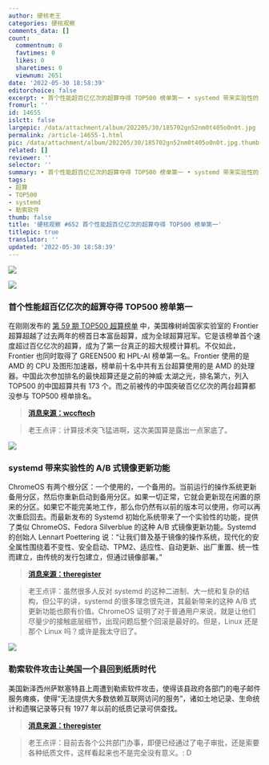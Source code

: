 ```yaml
---
author: 硬核老王
categories: 硬核观察
comments_data: []
count:
  commentnum: 0
  favtimes: 0
  likes: 0
  sharetimes: 0
  viewnum: 2651
date: '2022-05-30 18:58:39'
editorchoice: false
excerpt: • 首个性能超百亿亿次的超算夺得 TOP500 榜单第一 • systemd 带来实验性的 A/B 式镜像更新功能 • 勒索软件攻击让美国一个县回到纸质时代
fromurl: ''
id: 14655
islctt: false
largepic: /data/attachment/album/202205/30/185702gn52nm0t405o0n0t.jpg
permalink: /article-14655-1.html
pic: /data/attachment/album/202205/30/185702gn52nm0t405o0n0t.jpg.thumb.jpg
related: []
reviewer: ''
selector: ''
summary: • 首个性能超百亿亿次的超算夺得 TOP500 榜单第一 • systemd 带来实验性的 A/B 式镜像更新功能 • 勒索软件攻击让美国一个县回到纸质时代
tags:
- 超算
- TOP500
- systemd
- 勒索软件
thumb: false
title: '硬核观察 #652 首个性能超百亿亿次的超算夺得 TOP500 榜单第一'
titlepic: true
translator: ''
updated: '2022-05-30 18:58:39'
---
```


![](/data/attachment/album/202205/30/185702gn52nm0t405o0n0t.jpg)


![](/data/attachment/album/202205/30/185710px4wl8p1zt8tj1a1.jpg)


### 首个性能超百亿亿次的超算夺得 TOP500 榜单第一


在刚刚发布的 [第 59 期 TOP500 超算榜单](https://top500.org/) 中，美国橡树岭国家实验室的 Frontier 超算超越了过去两年的榜首日本富岳超算，成为全球超算冠军。它是该榜单首个速度超过百亿亿次的超算，成为了第一台真正的超大规模计算机。不仅如此，Frontier 也同时取得了 GREEN500 和 HPL-AI 榜单第一名。Frontier 使用的是 AMD 的 CPU 及图形加速器，榜单前十名中共有五台超算使用的是 AMD 的处理器。中国此次参加排名的最快超算还是之前的神威·太湖之光，排名第六，列入 TOP500 的中国超算共有 173 个。而之前被传的中国突破百亿亿次的两台超算都没参与 TOP500 榜单排名。



> 
> **[消息来源：wccftech](https://wccftech.com/all-amd-powered-frontier-supercomputer-creates-history-worlds-first-true-exascale-machine-with-1-1-exaflops-of-horsepower-thanks-to-epyc-cpus-instinct-gpus/)**
> 
> 
> 



> 
> 老王点评：计算技术突飞猛进啊，这次美国算是露出一点家底了。
> 
> 
> 


![](/data/attachment/album/202205/30/185726eur1zb26hjzbj417.jpg)


### systemd 带来实验性的 A/B 式镜像更新功能


ChromeOS 有两个根分区：一个使用的，一个备用的。当前运行的操作系统更新备用分区，然后你重新启动到备用分区。如果一切正常，它就会更新现在闲置的原来的分区。如果它不能完美地工作，那么你仍然有以前的版本可以使用，你可以再次重启回去。而最新发布的 Systemd 初始化系统带来了一个实验性的功能，提供了类似 ChromeOS、Fedora Silverblue 的这种 A/B 式镜像更新功能。Systemd 的创始人 Lennart Poettering 说：“让我们普及基于镜像的操作系统，现代化的安全属性围绕着不变性、安全启动、TPM2、适应性、自动更新、出厂重置、统一性而建立，由传统的发行包建立，但通过镜像部署。”



> 
> **[消息来源：theregister](https://www.theregister.com/2022/05/24/version_251_of_systemd_released/)**
> 
> 
> 



> 
> 老王点评：虽然很多人反对 systemd 的这种二进制、大一统和复杂的结构，但公平的讲，systemd 的很多理念很先进，其最新带来的这种 A/B 式更新功能也颇有价值。ChromeOS 证明了对于普通用户来说，就是让他们尽量少的接触底层细节，出现问题后整个回滚是最好的。但是，Linux 还是那个 Linux 吗？或许是我太守旧了。
> 
> 
> 


![](/data/attachment/album/202205/30/185744jfl4dv6v0svv0rzv.jpg)


### 勒索软件攻击让美国一个县回到纸质时代


美国新泽西州萨默塞特县上周遭到勒索软件攻击，使得该县政府各部门的电子邮件服务瘫痪，使得“无法提供大多数依赖互联网访问的服务”，诸如土地记录、生命统计和遗嘱记录等只有 1977 年以前的纸质记录可供查找。



> 
> **[消息来源：theregister](https://www.theregister.com/2022/05/29/security_roundup/)**
> 
> 
> 



> 
> 老王点评：目前去各个公共部门办事，即便已经通过了电子审批，还是索要各种纸质文件，这样看起来也不是完全没有意义。: D
> 
> 
>